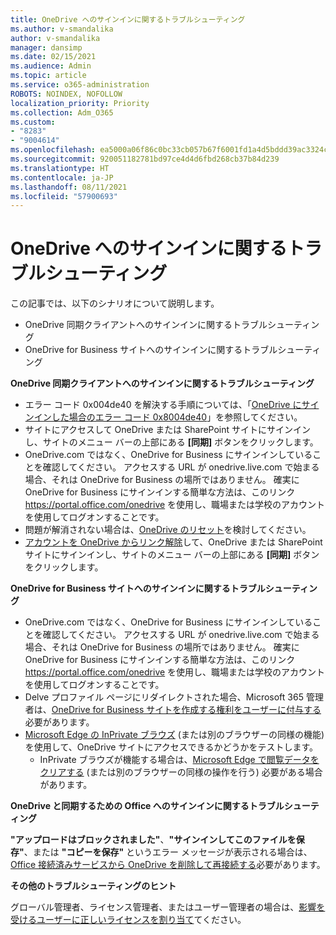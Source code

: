 ```yaml
---
title: OneDrive へのサインインに関するトラブルシューティング
ms.author: v-smandalika
author: v-smandalika
manager: dansimp
ms.date: 02/15/2021
ms.audience: Admin
ms.topic: article
ms.service: o365-administration
ROBOTS: NOINDEX, NOFOLLOW
localization_priority: Priority
ms.collection: Adm_O365
ms.custom:
- "8283"
- "9004614"
ms.openlocfilehash: ea5000a06f86c0bc33cb057b67f6001fd1a4d5bddd39ac3324cd3b5c74ecdae7
ms.sourcegitcommit: 920051182781bd97ce4d4d6fbd268cb37b84d239
ms.translationtype: HT
ms.contentlocale: ja-JP
ms.lasthandoff: 08/11/2021
ms.locfileid: "57900693"
---
```

# <a name="troubleshoot-signing-in-to-onedrive"></a>OneDrive へのサインインに関するトラブルシューティング

この記事では、以下のシナリオについて説明します。

- OneDrive 同期クライアントへのサインインに関するトラブルシューティング
- OneDrive for Business サイトへのサインインに関するトラブルシューティング

**OneDrive 同期クライアントへのサインインに関するトラブルシューティング**

- エラー コード 0x004de40 を解決する手順については、「[OneDrive にサインインした場合のエラー コード 0x8004de40](https://docs.microsoft.com/sharepoint/troubleshoot/administration/error-0x8004de40-in-onedrive)」を参照してください。
- サイトにアクセスして OneDrive または SharePoint サイトにサインインし、サイトのメニュー バーの上部にある **[同期]** ボタンをクリックします。
- OneDrive.com ではなく、OneDrive for Business にサインインしていることを確認してください。 アクセスする URL が onedrive.live.com で始まる場合、それは OneDrive for Business の場所ではありません。 確実に OneDrive for Business にサインインする簡単な方法は、このリンク https://portal.office.com/onedrive を使用し、職場または学校のアカウントを使用してログオンすることです。
- 問題が解消されない場合は、[OneDrive のリセット](https://support.microsoft.com/office/reset-onedrive-34701e00-bf7b-42db-b960-84905399050c)を検討してください。
- [アカウントを OneDrive からリンク解除](https://support.microsoft.com/office/how-to-remove-an-account-in-onedrive-72699268-9e64-45bd-b723-9a19f4512fd1)して、OneDrive または SharePoint サイトにサインインし、サイトのメニュー バーの上部にある **[同期]** ボタンをクリックします。

**OneDrive for Business サイトへのサインインに関するトラブルシューティング**

- OneDrive.com ではなく、OneDrive for Business にサインインしていることを確認してください。 アクセスする URL が onedrive.live.com で始まる場合、それは OneDrive for Business の場所ではありません。 確実に OneDrive for Business にサインインする簡単な方法は、このリンク https://portal.office.com/onedrive を使用し、職場または学校のアカウントを使用してログオンすることです。
- Delve プロファイル ページにリダイレクトされた場合、Microsoft 365 管理者は、[OneDrive for Business サイトを作成する権利をユーザーに付与する](https://support.microsoft.com/office/you-re-redirected-to-your-delve-profile-page-after-you-click-onedrive-on-the-microsoft-365-app-launcher-2af26640-9ddf-46c3-8912-6af30efcc7b0)必要があります。
- [Microsoft Edge の InPrivate ブラウズ](https://support.microsoft.com/microsoft-edge/browse-inprivate-in-microsoft-edge-e6f47704-340c-7d4f-b00d-d0cf35aa1fcc) (または別のブラウザーの同様の機能) を使用して、OneDrive サイトにアクセスできるかどうかをテストします。
    - InPrivate ブラウズが機能する場合は、[Microsoft Edge で閲覧データをクリアする](https://support.microsoft.com/microsoft-edge/view-and-delete-browser-history-in-microsoft-edge-00cf7943-a9e1-975a-a33d-ac10ce454ca4) (または別のブラウザーの同様の操作を行う) 必要がある場合があります。

**OneDrive と同期するための Office へのサインインに関するトラブルシューティング**

**"アップロードはブロックされました"**、**"サインインしてこのファイルを保存"**、または **"コピーを保存"** というエラー メッセージが表示される場合は、[Office 接続済みサービスから OneDrive を削除して再接続する](https://support.microsoft.com/office/how-to-resolve-upload-blocked-sign-into-save-this-file-or-save-a-copy-error-messages-32c7340c-f5fb-4ca0-a829-65d8120f81f8)必要があります。

**その他のトラブルシューティングのヒント**

グローバル管理者、ライセンス管理者、またはユーザー管理者の場合は、[影響を受けるユーザーに正しいライセンスを割り当て](https://docs.microsoft.com/microsoft-365/admin/manage/assign-licenses-to-users)てください。

